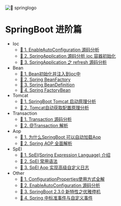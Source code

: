 ![🔖 springlogo](../../doc/logo/springlogo.jpg)

# SpringBoot 进阶篇

- Ioc 
    - [🔖 1. EnableAutoConfiguration 源码分析](book/EnableAutoConfiguration.md)
    - [🔖 2. SpringApplication 源码分析 ioc 容器初始化](book/ioc/SpringApplication.md)
    - [🔖 3. SpringApplication 之 refresh 源码分析](book/ioc/refresh.md)
- Bean    
    - [🔖 1. Bean初始化并注入到ioc中](book/bean/InitBean.md)
    - [🔖 2. Spring BeanFactory ](book/bean/BeanFactory.md)
    - [🔖 3. Spring BeanDefinition](book/bean/BeanDefinition.md)
    - [🔖 4. Spring FactoryBean](book/bean/FactoryBean.md)
- Tomcat    
    - [🔖 1. SpringBoot Tomcat 启动原理分析](book/ioc/SpringBoot_Tomcat.md)
    - [🔖 2. Tomcat自动获取配置原理分析](book/ioc/TomcatConfigurationFile.md)
- Transaction
    - [🔖 1. Transaction 源码分析](book/transaction/Transaction_invoke.md)
    - [🔖 2. @Transaction 解析](book/transaction/Transaction解析.md)
- Aop
    - [🔖 1. 为什么SpringBoot 可以自动加载Aop](book/aop/SpringAutoProxy.md)        
    - [🔖 2. Spring AOP 全面解析](book/aop/SpringAop.md)        
- SpEl
    - [🔖 1. SpEl(Spring Expression Language) 介绍](book/spel/SpELBaseInfo.md)    
    - [🔖 2. SpEl 常用语法](book/spel/SpElGrammar.md)    
    - [🔖 3. SpEl Aop 实现高级自定义日志](book/spel/SpElAndAop.md)    
- Other 
    - [🔖 1. ConfigurationProperties使用方式全解](book/ConfigurationProperties.md)
    - [🔖 2. EnableAutoConfiguration 源码分析](book/EnableAutoConfiguration.md)
    - [🔖 3. SpringBoot 2.3.0 新特性之优雅停机](book/GracefulShutdown.md)
    - [🔖 4. Spring 中标准事件与自定义事件](book/SpringEvent.md)



